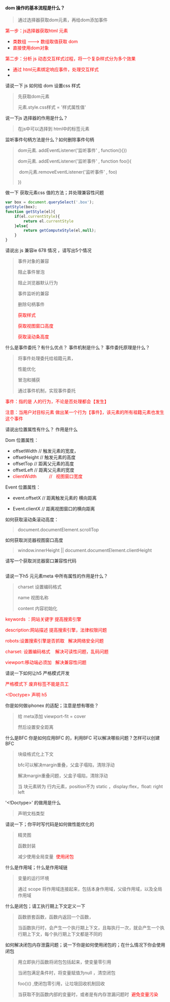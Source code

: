 #### dom 操作的基本流程是什么？

> 通过选择器获取dom元素，再给dom添加事件

<font color='red'>第一步：js选择器获取html 元素</font>

- <font color='red'>类数组	---> 数组取值获取 dom</font>
- <font color='red'>直接使用dom对象</font>

<font color='red'>第二步：分析 js 动态交互样式过程，将一个复杂样式分为多个效果</font>

- <font color='red'>通过 html元素绑定响应事件，处理交互样式</font>
- <font color='red'></font>

请说一下 js 如何给 dom 设置css 样式

> 先获取dom元素
>
> 元素.style.css样式 = '样式属性值'

说一下js 选择器的作用是什么？

> 在js中可以选择到 html中的标签元素

监听事件句柄方法是什么？如何删除事件句柄

> dom元素. addEventListener('监听事件' , function(){})
>
> dom元素. addEventListener('监听事件' , function foo(){
>
> ​	dom元素.removeEventListener('监听事件' , foo)
>
> })

做一下 获取元素css 值的方法；并处理兼容性问题

```js
var box = document.querySelect('.box');
getStyle(box);
function getStyle(el){
    if(el.currentStyle){
        return el.currentStyle
    }else{
        return getComputeStyle(el,null);
    }
}
```



请说出 js 兼容ie 678 情况 ，请写出5个情况

> 事件对象的兼容
>
> 阻止事件冒泡
>
> 阻止浏览器默认行为
>
> 事件监听的兼容
>
> 删除句柄事件
>
> <font color='red'>获取样式</font>
>
> <font color='red'>获取视图窗口高度</font>
>
> <font color='red'>获取滚动条高度</font>
>
> <font color='red'></font>

什么是事件委托？有什么优点？ 事件机制是什么？ 事件委托原理是什么？

> 将事件处理委托给祖籍元素，
>
> 性能优化
>
> 冒泡和捕获
>
> 通过事件机制，实现事件委托

<font color='red'>事件：指的是 人的行为，不论是否处理都会【发生】</font>

<font color='red'>注意：当用户对目标元素 做出某一个行为【事件】，该元素的所有祖籍元素也发生这个事件</font>

请说出位置属性有什么？ 作用是什么

Dom 位置属性：

- offsetWidth		//	触发元素的宽度，
- offsetHeight       //  触发元素的高度
- offsetTop            //   距离父元素的高度
- offsetLeft             //    距离父元素的宽度
- <font color='red'>clientWidth          //   视图窗口宽度</font>

Event 位置属性：

- event.offsetX	//	距离触发元素的 横向距离

- Event.clientX     //    距离视图窗口的横向距离

  

如何获取滚动条滚动高度：

> document.documentElement.scrollTop

如何获取浏览器视图窗口高度

> window.innerHeight || document.documentElement.clientHeight

请写一个获取浏览器窗口兼容性代码

```js

```



请说一下h5 元元素meta 中所有属性的作用是什么？

> charset	设置编码格式
>
> name	视图名称
>
> content	内容初始化

<font color='red'>keywords ：网站关键字							提高搜索引擎</font>

<font color='red'>description:网站描述								提高搜索引擎，法律权限问题</font>

<font color='red'>robots:设置搜索引擎是否抓取			 	解决网络安全问题</font>

<font color='red'>charset: 设置编码格式					  		解决可读性问题，乱码问题</font>

<font color='red'>viewport:移动端必须加						 	解决兼容性问题</font>

请说一下如何让h5 严格模式开发

<font color='red'>严格模式下	废弃标签不能是员工</font>

<font color='red'><!Doctype> 声明 h5</font>

你是如何做iphonex 的适配；注意是想有哪些？

> 给 meta添加 viewport-fit = cover
>
> 然后设置安全距离

什么是BFC 你是如何应用BFC 的，利用BFC 可以解决哪些问题？怎样可以创建BFC

> 块级格式化上下文
>
> bfc可以解决margin重叠，父盒子塌陷，清除浮动
>
> 解决margin重叠问题，父盒子塌陷，清除浮动
>
> 当 块元素转为 行内元素，position不为 static ，display:flex，float: right left



'<!Doctype>' 的做用是什么   

> 声明文档类型



请说一下；你平时写代码是如何做性能优化的

> 精灵图
>
> 函数封装
>
> 减少使用全局变量<font color='red'>  使用闭包</font>



什么是作用域；什么是作用域链

> 变量的运行环境
>
> 通过 scope 将作用域连接起来，包括本身作用域，父级作用域，以及全局作用域



什么是闭包；请工执行期上下文定义一下

> 函数嵌套函数，函数内返回一个函数，
>
> 当函数执行时，会产生一个执行期上下文，且每执行一次，就会产生一个执行期上下文，每个执行期上下文都是不同的

如何解决闭包内存泄露问题；说一下你是如何使用闭包的；在什么情况下你会使用闭包

> 用立即执行函数将闭包包括起来，使变量零引用
>
> 当闭包满足条件时，将变量赋值为null ，清空闭包
>
> foo()() ,使闭包零引用，让垃圾回收机制回收
>
> 当获取不到函数内部的变量时，或者是有内存泄漏问题时 <font color='red'> 避免变量污染</font>